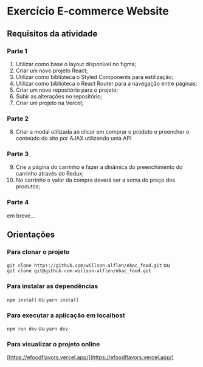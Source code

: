# Exercício E-commerce Website

## Requisitos da atividade

### Parte 1
1) Utilizar como base o layout disponível no figma;
2) Criar um novo projeto React;
3) Utilizar como biblioteca o Styled Components para estilização;
4) Utilizar como biblioteca o React Router para a navegação entre páginas;
5) Criar um novo repositório para o projeto;
6) Subir as alterações no repositório;
7) Criar um projeto na Vercel;

### Parte 2
8) Criar a modal utilizada ao clicar em comprar o produto e preencher o conteúdo do site por AJAX utilizando uma API

### Parte 3
9) Crie a página do carrinho e fazer a dinâmica do preenchimento do carrinho através do Redux;
10) No carrinho o valor da compra deverá ser a soma do preço dos produtos;

### Parte 4
em breve...

## Orientações
### Para clonar o projeto
`git clone https://github.com/willson-alflen/ebac_food.git` ou <br />
`git clone git@github.com:willson-alflen/ebac_food.git`

### Para instalar as dependências
`npm install` ou `yarn install`

### Para executar a aplicação em localhost
`npm run dev` ou `yarn dev`

### Para visualizar o projeto online
 [https://efoodflavors.vercel.app/](https://efoodflavors.vercel.app/)
